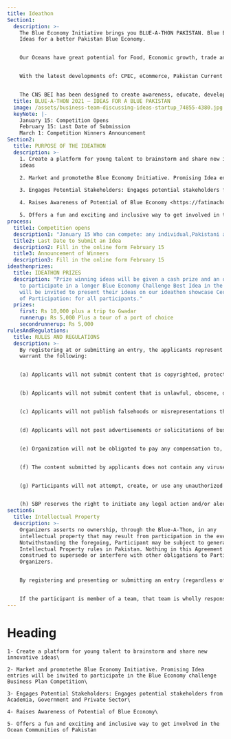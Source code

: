 ```yaml
---
title: Ideathon
Section1:
  description: >-
    The Blue Economy Initiative brings you BLUE-A-THON PAKISTAN. Blue Economy
    Ideas for a better Pakistan Blue Economy.


    Our Oceans have great potential for Food, Economic growth, trade and logistics, tourism, and leisure. We are at a crossroads where we can set the stage for sustainable growth that will reward generations to come.


    With the latest developments of: CPEC, eCommerce, Pakistan Current affairs, Tourism Opportunities, it is important that a vibrant coastal ecosystem is developed in a manner such as to protect rights of existing human and wildlife and nature as well as find the potential to grow.


    The CNS BEI has been designed to create awareness, educate, develop mentor and coach and implement blue economy initiatives through learning from the data available on the portal. We are inviting youth and academia to look at these opportunities in various sectors, their real-life examples, and then follow the strategies of adoption, adaptation, or invention. This is the first of the kind attempt where an organization is working in multidimensional strategies for fast-tracking the growth of Blue Economy in Pakistan.
  title: BLUE-A-THON 2021 – IDEAS FOR A BLUE PAKISTAN
  image: /assets/business-team-discussing-ideas-startup_74855-4380.jpg
  keyNote: |-
    January 15: Competition Opens
    February 15: Last Date of Submission
    March 1: Competition Winners Announcement
Section2:
  title: PURPOSE OF THE IDEATHON
  description: >-
    1. Create a platform for young talent to brainstorm and share new innovative
    ideas

    2. Market and promotethe Blue Economy Initiative. Promising Idea entries will be invited to participate in the Blue Economy challenge Business Plan Competition

    3. Engages Potential Stakeholders: Engages potential stakeholders from Academia, Government and Private Sector

    4. Raises Awareness of Potential of Blue Economy <https://fatimachoudhripk.wixsite.com/canbei/ideathon>

    5. Offers a fun and exciting and inclusive way to get involved in the Ocean Communities of Pakistan
process:
  title1: Competition opens
  description1: "January 15 Who can compete: any individual,Pakistani age 15 and above"
  title2: Last Date to Submit an Idea
  description2: Fill in the online form February 15
  title3: Announcement of Winners
  description3: Fill in the online form February 15
ideathonprizes:
  title: IDEATHON PRIZES
  description: "Prize winning ideas will be given a cash prize and an opportunity
    to participate in a longer Blue Economy Challenge Best Idea in the Theme:
    will be invited to present their ideas on our ideathon showcase Certificates
    of Participation: for all participants."
  prizes:
    first: Rs 10,000 plus a trip to Gwadar
    runnerup: Rs 5,000 Plus a tour of a port of choice
    secondrunnerup: Rs 5,000
rulesAndRegulations:
  title: RULES AND REGULATIONS
  description: >-
    By registering at or submitting an entry, the applicants represent and
    warrant the following:


    (a)	Applicants will not submit content that is copyrighted, protected by trade secret or otherwise subject to third party intellectual property rights or other proprietary rights, including privacy and publicity rights, unless the individual is the owner of such rights or has permission from the rightful owner to post the content and participate in the Ideathon;


    (b)	Applicants will not submit content that is unlawful, obscene, defamatory, threatening, hateful, racially or ethnically offensive, or encourages conduct that would be considered a criminal offense, give rise to civil liability or is otherwise inappropriate;


    (c)	Applicants will not publish falsehoods or misrepresentations that could damage the reputation of organizers;


    (d)	Applicants will not post advertisements or solicitations of business;


    (e)	Organization will not be obligated to pay any compensation to, or permit any participation by, any third party in connection with the use, reproduction, modification, publication, display or other exploitation of any of the content that is submitted;


    (f)	The content submitted by applicants does not contain any viruses, Trojan horses, worms or other disabling devices or malicious code; and


    (g)	Participants will not attempt, create, or use any unauthorized access toorganizers or other digital communication or data storage systems.


    (h)	SBP reserves the right to initiate any legal action and/or alert authorities in the case of any property damage or theft or any other violation of law or violation of this Agreement.
section6:
  title: Intellectual Property
  description: >-
    Organizers asserts no ownership, through the Blue-A-Thon, in any
    intellectual property that may result from participation in the event.
    Notwithstanding the foregoing, Participant may be subject to general
    Intellectual Property rules in Pakistan. Nothing in this Agreement will be
    construed to supersede or interfere with other obligations to Participant/
    Organizers.


    By registering and presenting or submitting an entry (regardless of the form or medium of such content), Participant grants Organizers a worldwide, perpetual, irrevocable, non-exclusive, royalty-free license to discuss, publicize, demonstrate, and otherwise display content derived from or relating to such entry for promotional and marketing purposes Participant will not receive any compensation for this use of such entry.


    If the participant is member of a team, that team is wholly responsible for determining ownership of any intellectual property rights developed during this period. Participant agrees that organizers will not be responsible for any disputes regarding intellectual property. Participant agrees that there is no obligation of confidentiality on the part of Ideathon staff or other Participants regarding submissions or ideas generated at the. Participant agrees and acknowledges that any idea, conversation or submission may be considered a public disclosure under local laws.
---
```


# Heading


    1- Create a platform for young talent to brainstorm and share new innovative ideas\

    2- Market and promotethe Blue Economy Initiative. Promising Idea entries will be invited to participate in the Blue Economy challenge Business Plan Competition\

    3- Engages Potential Stakeholders: Engages potential stakeholders from Academia, Government and Private Sector\

    4- Raises Awareness of Potential of Blue Economy\

    5- Offers a fun and exciting and inclusive way to get involved in the Ocean Communities of Pakistan
